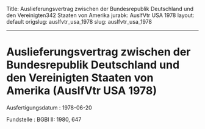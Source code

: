 Title: Auslieferungsvertrag zwischen der Bundesrepublik Deutschland und den Vereinigten342
  Staaten von Amerika
jurabk: AuslfVtr USA 1978
layout: default
origslug: auslfvtr_usa_1978
slug: auslfvtr_usa_1978

---

# Auslieferungsvertrag zwischen der Bundesrepublik Deutschland und den Vereinigten Staaten von Amerika (AuslfVtr USA 1978)

Ausfertigungsdatum
:   1978-06-20

Fundstelle
:   BGBl II: 1980, 647

